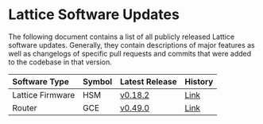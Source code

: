 # Lattice Software Updates

The following document contains a list of all publicly released Lattice software updates. Generally, they contain descriptions of major features as well as changelogs of specific pull requests and commits that were added to the codebase in that version.

| Software Type | Symbol | Latest Release | History |
|:---|:---|:----|:--|
| Lattice Firmware | HSM | [v0.18.2](https://github.com/GridPlus/lattice-firmware-releases/releases/tag/hsm-0.18.2) | [Link](./history/HSM.md)
| Router | GCE | [v0.49.0](https://github.com/GridPlus/lattice-firmware-releases/releases/tag/gce-0.49.0) | [Link](./history/GCE.md) |
